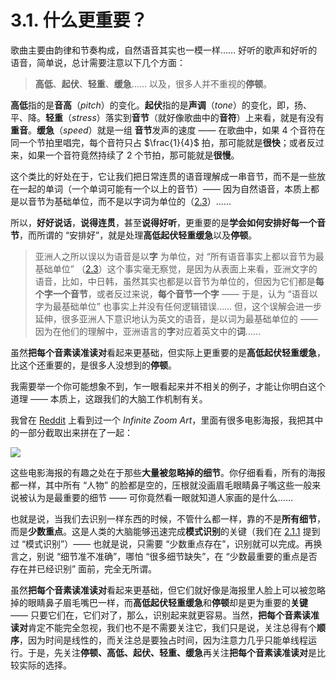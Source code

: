 # 3.1. 什么更重要？

歌曲主要由韵律和节奏构成，自然语音其实也一模一样…… 好听的歌声和好听的语音，简单说，总计需要注意以下几个方面：

> **高低**、**起伏**、**轻重**、**缓急**…… 以及，很多人并不重视的**停顿**。

**高低**指的是**音高**（*pitch*）的变化。**起伏**指的是**声调**（*tone*）的变化，即，扬、平、降。**轻重**（*stress*）落实到**音节**（就好像歌曲中的**音符**）上来看，就是有没有**重音**。**缓急**（*speed*）就是一组 **音节**发声的速度 —— 在歌曲中，如果 4 个音符在同一个节拍里唱完，每个音符只占 $\frac{1}{4}$ 拍，那可能就是**很快**；或者反过来，如果一个音符竟然持续了 2 个节拍，那可能就是**很慢**。

这个类比的好处在于，它让我们把日常连贯的语音理解成一串音节，而不是一些放在一起的单词（一个单词可能有一个以上的音节）—— 因为自然语音，本质上都是以音节为基础单位，而不是以字词为单位的（[2.3](26-catenation)）……

所以，**好好说话**，**说得连贯**，甚至**说得好听**，更重要的是**学会如何安排好每一个音节**，而所谓的 “安排好”，就是处理**高低起伏轻重缓急**以及**停顿**。

> 亚洲人之所以误以为语音是以**字** 为单位，对 “所有语音事实上都以音节为最基础单位” （[2.3](26-catenation)）这个事实毫无察觉，是因为从表面上来看，亚洲文字的语音，比如，中日韩，虽然其实也都是以音节为单位的，但因为它们都是**每个字一个音节**，或者反过来说，**每个音节一个字** —— 于是，认为 “语音以字为最基础单位” 也事实上并没有任何逻辑错误…… 但，这个误解会进一步延伸，很多亚洲人下意识地认为英文的语音，是以词为最基础单位的 —— 因为在他们的理解中，亚洲语言的**字**对应着英文中的**词**……

虽然**把每个音素读准读对**看起来更基础，但实际上更重要的是**高低起伏轻重缓急**，比这个还重要的，是很多人没想到的**停顿**。

我需要举一个你可能想象不到，乍一眼看起来并不相关的例子，才能让你明白这个道理 —— 本质上，这跟我们的大脑工作机制有关。

我曾在 [Reddit](https://www.reddit.com/r/moviecritic/comments/195b90j/can_you_name_all_the_films_depicted_in_this/) 上看到过一个 *Infinite Zoom Art*，里面有很多电影海报，我把其中的一部分截取出来拼在了一起：

![](/images/posters.png)

这些电影海报的有趣之处在于那些**大量被忽略掉的细节**。你仔细看看，所有的海报都一样，其中所有 “人物” 的脸都是空的，压根就没画眉毛眼睛鼻子嘴这些一般来说被认为是最重要的细节 —— 可你竟然看一眼就知道人家画的是什么…… 

也就是说，当我们去识别一样东西的时候，不管什么都一样，靠的不是**所有细节**，而是**少数重点**。这是人类的大脑能够迅速完成**模式识别**的关键（我们在 [2.1.1](04-vowel-positions) 提到过 “模式识别”）—— 也就是说，只需要 “少数重点存在”，识别就可以完成。再换言之，别说 “细节准不准确”，哪怕 “很多细节缺失”，在 “少数最重要的重点是否存在并已经识别” 面前，完全无所谓。

虽然**把每个音素读准读对**看起来更基础，但它们就好像是海报里人脸上可以被忽略掉的眼睛鼻子眉毛嘴巴一样，而**高低起伏轻重缓急**和**停顿**却是更为重要的**关键** —— 只要它们在，它们对了，那么，识别起来就更容易。当然，**把每个音素读准读对**肯定不能完全忽视，我们也不是不需要关注它，我们只是说，关注总得有个**顺序**，因为时间是线性的，而关注总是要独占时间，因为注意力几乎只能单线程运行。于是，先关注**停顿、高低、起伏、轻重、缓急**再关注**把每个音素读准读对**是比较实际的选择。